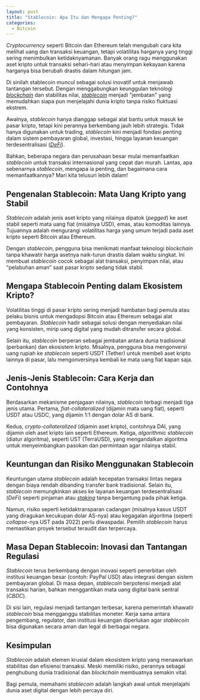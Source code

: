 ```yaml
---
layout: post
title: "Stablecoin: Apa Itu dan Mengapa Penting?"
categories:
  - Bitcoin
---
```


*Cryptocurrency* seperti Bitcoin dan Ethereum telah mengubah cara kita melihat uang dan transaksi keuangan, tetapi volatilitas harganya yang tinggi sering menimbulkan ketidaknyamanan. Banyak orang ragu menggunakan aset kripto untuk transaksi sehari-hari atau menyimpan kekayaan karena harganya bisa berubah drastis dalam hitungan jam.

Di sinilah stablecoin muncul sebagai solusi inovatif untuk menjawab tantangan tersebut. Dengan menggabungkan keunggulan teknologi [*blockchain*](https://rojocrypto.com/blockchain/) dan stabilitas nilai, [*stablecoin*](https://rojocrypto.com/stablecoin/) menjadi "jembatan" yang memudahkan siapa pun menjelajahi dunia kripto tanpa risiko fluktuasi ekstrem.

Awalnya, *stablecoin* hanya dianggap sebagai alat bantu untuk masuk ke pasar kripto, tetapi kini perannya berkembang jauh lebih strategis. Tidak hanya digunakan untuk trading, *stablecoin* kini menjadi fondasi penting dalam sistem pembayaran global, investasi, hingga layanan keuangan terdesentralisasi ([_DeFi_](https://rojocrypto.com/defi/)).

Bahkan, beberapa negara dan perusahaan besar mulai memanfaatkan *stablecoin* untuk transaksi internasional yang cepat dan murah. Lantas, apa sebenarnya *stablecoin*, mengapa ia penting, dan bagaimana cara memanfaatkannya? Mari kita telusuri lebih dalam!

## Pengenalan Stablecoin: Mata Uang Kripto yang Stabil

*Stablecoin* adalah jenis aset kripto yang nilainya dipatok (_pegged_) ke aset stabil seperti mata uang fiat (misalnya USD), emas, atau komoditas lainnya. Tujuannya adalah mengurangi volatilitas harga yang umum terjadi pada aset kripto seperti Bitcoin atau Ethereum.

Dengan *stablecoin*, pengguna bisa menikmati manfaat teknologi *blockchain* tanpa khawatir harga asetnya naik-turun drastis dalam waktu singkat. Ini membuat *stablecoin* cocok sebagai alat transaksi, penyimpan nilai, atau “pelabuhan aman” saat pasar kripto sedang tidak stabil.

## Mengapa Stablecoin Penting dalam Ekosistem Kripto?

Volatilitas tinggi di pasar kripto sering menjadi hambatan bagi pemula atau pelaku bisnis untuk mengadopsi Bitcoin atau Ethereum sebagai alat pembayaran. *Stablecoin* hadir sebagai solusi dengan menyediakan nilai yang konsisten, mirip uang digital yang mudah ditransfer secara global.

Selain itu, *stablecoin* berperan sebagai jembatan antara dunia tradisional (perbankan) dan ekosistem kripto. Misalnya, pengguna bisa mengonversi uang rupiah ke *stablecoin* seperti USDT (Tether) untuk membeli aset kripto lainnya di pasar, lalu mengonversinya kembali ke mata uang fiat kapan saja.

## Jenis-Jenis Stablecoin: Cara Kerja dan Contohnya

Berdasarkan mekanisme penjagaan nilainya, *stablecoin* terbagi menjadi tiga jenis utama. Pertama, _fiat-collateralized_ (dijamin mata uang fiat), seperti USDT atau USDC, yang dijamin 1:1 dengan dolar AS di bank.

Kedua, _crypto-collateralized_ (dijamin aset kripto), contohnya DAI, yang dijamin oleh aset kripto lain seperti Ethereum. Ketiga, _algorithmic stablecoin_ (diatur algoritma), seperti UST (TerraUSD), yang mengandalkan algoritma untuk menyeimbangkan pasokan dan permintaan agar nilainya stabil.

## Keuntungan dan Risiko Menggunakan Stablecoin

Keuntungan utama *stablecoin* adalah kecepatan transaksi lintas negara dengan biaya rendah dibanding transfer bank tradisional. Selain itu, *stablecoin* memungkinkan akses ke layanan keuangan terdesentralisasi (_DeFi_) seperti pinjaman atau [*staking*](https://rojocrypto.com/staking/) tanpa bergantung pada pihak ketiga.

Namun, risiko seperti ketidaktransparan cadangan (misalnya kasus USDT yang diragukan kecukupan dolar AS-nya) atau kegagalan algoritma (seperti *collapse*-nya UST pada 2022) perlu diwaspadai. Pemilih *stablecoin* harus memastikan proyek tersebut teraudit dan terpercaya.

## Masa Depan Stablecoin: Inovasi dan Tantangan Regulasi

*Stablecoin* terus berkembang dengan inovasi seperti penerbitan oleh institusi keuangan besar (contoh: PayPal USD) atau integrasi dengan sistem pembayaran global. Di masa depan, *stablecoin* berpotensi menjadi alat transaksi harian, bahkan menggantikan mata uang digital bank sentral (_CBDC_).

Di sisi lain, regulasi menjadi tantangan terbesar, karena pemerintah khawatir *stablecoin* bisa mengganggu stabilitas moneter. Kerja sama antara pengembang, regulator, dan institusi keuangan diperlukan agar *stablecoin* bisa digunakan secara aman dan legal di berbagai negara.

## Kesimpulan

*Stablecoin* adalah elemen krusial dalam ekosistem kripto yang menawarkan stabilitas dan efisiensi transaksi. Meski memiliki risiko, perannya sebagai penghubung dunia tradisional dan *blockchain* membuatnya semakin vital.

Bagi pemula, memahami *stablecoin* adalah langkah awal untuk menjelajahi dunia aset digital dengan lebih percaya diri.